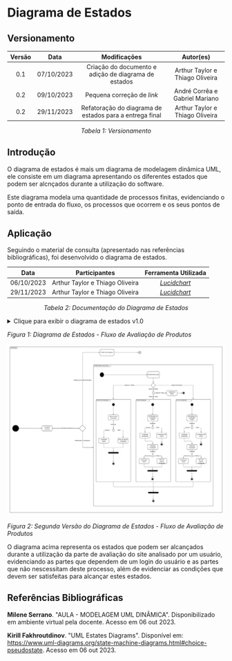# Diagrama de Estados

## Versionamento

<center>

| **Versão** | **Data** | **Modificações** | **Autor(es)** |
| :--: | :--: | :--: | :--: |
| 0.1 | 07/10/2023 | Criação do documento e adição de diagrama de estados | Arthur Taylor e Thiago Oliveira |
| 0.2 | 09/10/2023 | Pequena correção de *link* | André Corrêa e Gabriel Mariano |
| 0.2 | 29/11/2023 | Refatoração do diagrama de estados para a entrega final | Arthur Taylor e Thiago Oliveira |

*Tabela 1: Versionamento*

</center>


## Introdução

O diagrama de estados é mais um diagrama de modelagem dinâmica UML, ele consiste em um diagrama apresentando os diferentes estados que podem ser alcnçados durante a utilização do software. 

Este diagrama modela uma quantidade de processos finitas, evidenciando o ponto de entrada do fluxo, os processos que ocorrem e os seus pontos de saída.

## Aplicação

Seguindo o material de consulta (apresentado nas referências bibliográficas), foi desenvolvido o diagrama de estados. 

<center>

| **Data** | **Participantes** | **Ferramenta Utilizada** |
| :--: | :--: | :--: |
| 06/10/2023 | Arthur Taylor e Thiago Oliveira | [*Lucidchart*](https://lucidchart.com) |
| 29/11/2023 | Arthur Taylor e Thiago Oliveira | [*Lucidchart*](https://lucidchart.com) |

*Tabela 2: Documentação do Diagrama de Estados*

</center>


<details>
<summary>Clique para exibir o diagrama de estados v1.0</summary>

![Diagrama de Estados ](../../../Assets/Modelagem/DiagramaDeEstados.jpeg)
</details>


*Figura 1: Diagrama de Estados - Fluxo de Avaliação de Produtos*

![Diagrama de Estados ](../../../Assets/Modelagem/DiagramaDeEstadosV2.png)

*Figura 2: Segunda Versão  do Diagrama de Estados - Fluxo de Avaliação de Produtos*

O diagrama acima representa os estados que podem ser alcançados durante a utilização da parte de avaliação do site analisado por um usuário, evidenciando as partes que dependem de um login do usuário e as partes que não nescessitam deste processo, além de evidenciar as condições que devem ser satisfeitas para alcançar estes estados.

## Referências Bibliográficas

**Milene Serrano**. "AULA - MODELAGEM UML DINÂMICA". Disponibilizado em ambiente virtual pela docente. Acesso em 06 out 2023.

**Kirill Fakhroutdinov**. "UML Estates Diagrams". Disponível em: <https://www.uml-diagrams.org/state-machine-diagrams.html#choice-pseudostate>. Acesso em 06 out 2023.